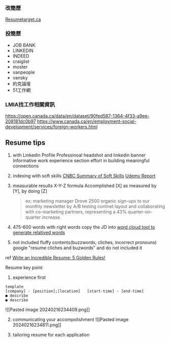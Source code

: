 ### 改簡歷
[Resumetarget.ca](https://www.resumetarget.ca/)

### 投簡歷
- JOB BANK
- LINKEDIN
- INDEED
- craiglist
- moster
- vanpeople
- vansky
- 約克論壇
- 51工作網

### LMIA找工作相關資訊
https://open.canada.ca/data/en/dataset/90fed587-1364-4f33-a9ee-208181dc0b97
https://www.canada.ca/en/employment-social-development/services/foreign-workers.html



## Resume tips
1. with Linkedin Profile
   Professinoal headshot and linkedin banner
   Informative work experience section
   effort in building meaningful connections
2. indexing with soft skills
   [CNBC Summary of Soft Skills](https://www.cnbc.com/2019/11/21/10-top-soft-skills-to-master-for-2020-if-you-want-a-raise-promotion-or-new-job.html)
   [Udemy Report](https://business.udemy.com/resources/5-workplace-learning-trends-2020/thanks/)
   
3. measurable results
   X-Y-Z formula
   Accomplished [X] as measured by [Y], by doing [Z]
   >ex: marketing manager
   >Drove 2500 organic sign-ups to our monthly newsletter by A/B testing contnet layout and collaborating with co-marketing partners, representing a 43% quarter-on-quarter increase.
   
4. 475-600 words with right words
   copy the JD into [word cloud tool to generate relatived words](https://monkeylearn.com/word-cloud/)
 
5. not included fluffy contents(buzzwords, cliches, incorrect pronouns)
   google "resume cliches and buzwords" and do not included it






ref
[Write an Incredible Resume: 5 Golden Rules!](https://www.youtube.com/watch?v=Tt08KmFfIYQ)


Resume key point
1. experience first
```
template
[company] - [position];[location]   [start-time] - [end-time]
● describe
● describe

```

![[Pasted image 20240216234409.png]]

2. communicating your accompolishment
   ![[Pasted image 20240216234811.png]]

3. tailoring resume for each application


